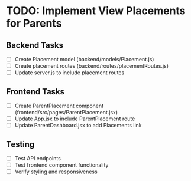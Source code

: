 # TODO: Implement View Placements for Parents

## Backend Tasks
- [ ] Create Placement model (backend/models/Placement.js)
- [ ] Create placement routes (backend/routes/placementRoutes.js)
- [ ] Update server.js to include placement routes

## Frontend Tasks
- [ ] Create ParentPlacement component (frontend/src/pages/ParentPlacement.jsx)
- [ ] Update App.jsx to include ParentPlacement route
- [ ] Update ParentDashboard.jsx to add Placements link

## Testing
- [ ] Test API endpoints
- [ ] Test frontend component functionality
- [ ] Verify styling and responsiveness
